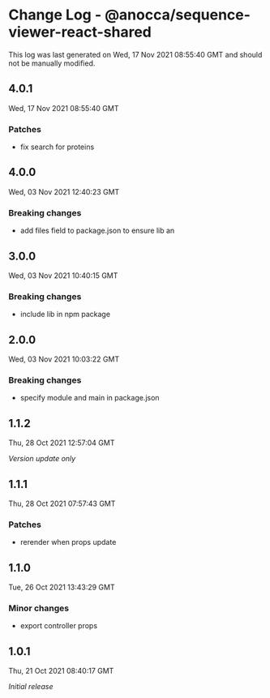 # Change Log - @anocca/sequence-viewer-react-shared

This log was last generated on Wed, 17 Nov 2021 08:55:40 GMT and should not be manually modified.

## 4.0.1
Wed, 17 Nov 2021 08:55:40 GMT

### Patches

- fix search for proteins

## 4.0.0
Wed, 03 Nov 2021 12:40:23 GMT

### Breaking changes

- add files field to package.json to ensure lib an

## 3.0.0
Wed, 03 Nov 2021 10:40:15 GMT

### Breaking changes

- include lib in npm package

## 2.0.0
Wed, 03 Nov 2021 10:03:22 GMT

### Breaking changes

- specify module and main in package.json

## 1.1.2
Thu, 28 Oct 2021 12:57:04 GMT

_Version update only_

## 1.1.1
Thu, 28 Oct 2021 07:57:43 GMT

### Patches

- rerender when props update

## 1.1.0
Tue, 26 Oct 2021 13:43:29 GMT

### Minor changes

- export controller props

## 1.0.1
Thu, 21 Oct 2021 08:40:17 GMT

_Initial release_

